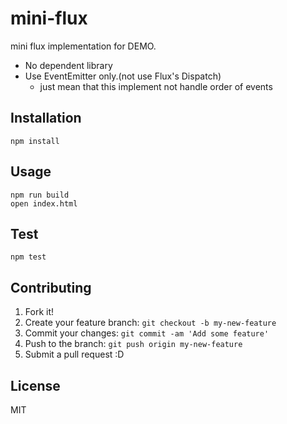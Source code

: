 # mini-flux

mini flux implementation for DEMO.

- No dependent library
- Use EventEmitter only.(not use Flux's Dispatch)
    - just mean that this implement not handle order of events
    

## Installation

    npm install

## Usage

    npm run build
    open index.html

## Test

    npm test

## Contributing

1. Fork it!
2. Create your feature branch: `git checkout -b my-new-feature`
3. Commit your changes: `git commit -am 'Add some feature'`
4. Push to the branch: `git push origin my-new-feature`
5. Submit a pull request :D

## License

MIT
